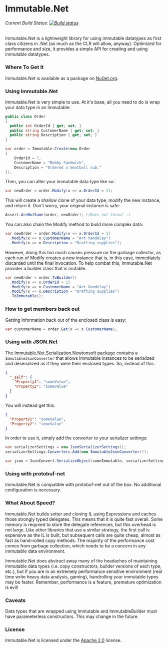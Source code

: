 Immutable.Net
=============
###### Current Build Status: [![Build status](https://ci.appveyor.com/api/projects/status/yu3syp2av197wk11)](https://ci.appveyor.com/project/mattnischan/immutable-net)

Immutable.Net is a lightweight library for using immutable datatypes as first class citizens in .Net (as much as the CLR will allow, anyway). Optimized for performance and size, it provides a simple API for creating and using immutable datatypes.

### Where To Get It
Immutable.Net is available as a package on [NuGet.org](https://www.nuget.org/packages/Immutable.Net).

### Using Immutable.Net
Immutable.Net is very simple to use. At it's base, all you need to do is wrap your data type in an Immutable:
```csharp
public class Order
{
  public int OrderId { get; set; }
  public string CustomerName { get; set; }
  public string Description { get; set; }
}

var order = Immutable.Create(new Order 
{
    OrderId = 7,
    CustomerName = "Bobby Sandwich",
    Description = "Ordered a meatball sub."
});
```
Then, you can alter your immutable data type like so:
```csharp
var newOrder = order.Modify(x => x.OrderId = 1);
```
This will create a shallow clone of your data type, modify the new instance, and return it. Don't worry, your original instance is safe:
```csharp
Assert.AreNotSame(order, newOrder); //Does not throw! :)
```
You can also chain the Modify method to build more complex data:
```csharp
var newOrder = order.Modify(x => x.OrderId = 1)
  .Modify(x => x.CustomerName = "Art Vandelay")
  .Modify(x => x.Description = "Drafting supplies");
```
However, doing this too much causes pressure on the garbage collector, as each run of Modify creates a new instance that is, in this case, immediately discarded until the final invocation. To help combat this, Immutable.Net provider a builder class that is mutable.
```csharp
var newOrder = order.ToBuilder()
  .Modify(x => x.OrderId = 1)
  .Modify(x => x.CustomerName = "Art Vandelay")
  .Modify(x => x.Description = "Drafting supplies")
  .ToImmutable();
```

### How to get members back out
Getting information back out of the enclosed class is easy:
```csharp
var customerName = order.Get(x => x.CustomerName);
```

### Using with JSON.Net
The [Immutable.Net.Serialization.Newtonsoft package](https://www.nuget.org/packages/Immutable.Net.Serialization.Newtonsoft) contains a `ImmutableJsonConverter` that allows Immutable instances to be serialized and deserialized as if they were their enclosed types. So, instead of this:
```json
{
  "_self": {
    "Property1": "someValue",
    "Property2": "someValue"
  }
}
```

You will instead get this:
```json
{
  "Property1": "someValue",
  "Property2": "someValue"
}
```

In order to use it, simply add the converter to your serializer settings:
```csharp
var serializerSettings = new JsonSerializerSettings();
serializerSettings.Converters.Add(new ImmutableJsonConverter());

var json = JsonConvert.SerializeObject(someImmutable, serializerSettings);
```

### Using with protobuf-net
Immutable.Net is compatible with protobuf-net out of the box. No additional configuration is necessary.

### What About Speed?
Immutable.Net builds setter and cloning IL using Expressions and caches those strongly typed delegates. This means that it is quite fast overall. Some memory is required to store the delegate references, but this overhead is not large. Like other libraries that use a similar strategy, the first call is expensive as the IL is built, but subsequent calls are quite cheap, almost as fast as hand-rolled copy methods. The majority of the performance cost comes from garbage collection, which needs to be a concern in any immutable data environment.

Immutable.Net does abstract away many of the headaches of maintaining immutable data types (i.e. copy constructors, builder versions of each type, etc.), but if you are in an extremely performance sensitive environment (real time write heavy data analysis, gaming), handrolling your immutable types may be faster. Remember, performance is a feature, premature optimization is evil!

### Caveats
Data types that are wrapped using Immutable and ImmutableBuilder must have parameterless constructors. This may change in the future.

### License
Immutable.Net is licensed under the [Apache 2.0](http://www.apache.org/licenses/LICENSE-2.0.html) license.
